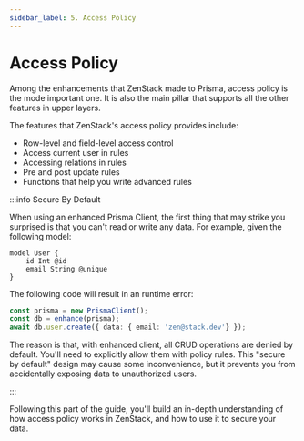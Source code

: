 ```yaml
---
sidebar_label: 5. Access Policy
---
```


# Access Policy

Among the enhancements that ZenStack made to Prisma, access policy is the mode important one. It is also the main pillar that supports all the other features in upper layers.

The features that ZenStack's access policy provides include:

- Row-level and field-level access control
- Access current user in rules
- Accessing relations in rules
- Pre and post update rules
- Functions that help you write advanced rules

:::info Secure By Default


When using an enhanced Prisma Client, the first thing that may strike you surprised is that you can't read or write any data. For example, given the following model:

```zmodel
model User {
    id Int @id
    email String @unique
}
```

The following code will result in an runtime error:

```ts
const prisma = new PrismaClient();
const db = enhance(prisma);
await db.user.create({ data: { email: 'zen@stack.dev'} });
```

The reason is that, with enhanced client, all CRUD operations are denied by default. You'll need to explicitly allow them with policy rules. This "secure by default" design may cause some inconvenience, but it prevents you from accidentally exposing data to unauthorized users.

:::

Following this part of the guide, you'll build an in-depth understanding of how access policy works in ZenStack, and how to use it to secure your data.
